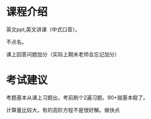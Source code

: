 # 课程介绍

英文ppt,英文讲课（中式口音）。

不点名。

课上回答问题加分（实际上期末老师会忘记加分）

# 考试建议

考题基本从课上习题出，考前刷个2遍习题。90+就基本稳了。

计算量比较大，有的高阶方程不是很好解。做快点